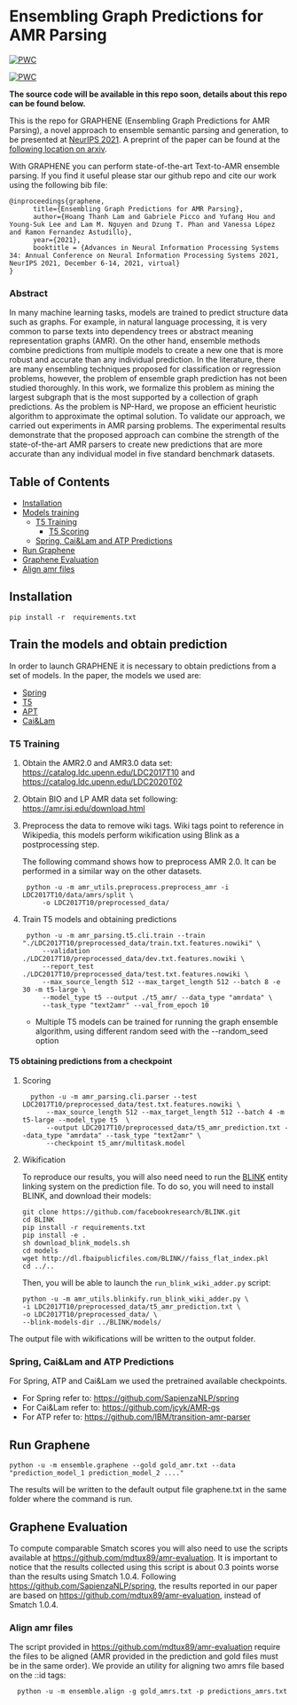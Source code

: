 # Ensembling Graph Predictions for AMR Parsing

[![PWC](https://img.shields.io/endpoint.svg?url=https://paperswithcode.com/badge/ensembling-graph-predictions-for-amr-parsing/amr-parsing-on-ldc2017t10)](https://paperswithcode.com/sota/amr-parsing-on-ldc2017t10?p=ensembling-graph-predictions-for-amr-parsing)

[![PWC](https://img.shields.io/endpoint.svg?url=https://paperswithcode.com/badge/ensembling-graph-predictions-for-amr-parsing/amr-parsing-on-ldc2020t02)](https://paperswithcode.com/sota/amr-parsing-on-ldc2020t02?p=ensembling-graph-predictions-for-amr-parsing)

**The source code will be available in this repo soon, details about  this repo can be found below.**


This is the repo for GRAPHENE (Ensembling Graph Predictions for AMR Parsing), a novel approach to ensemble semantic parsing and generation, to be presented at [NeurIPS 2021](https://nips.cc/Conferences/2021/). A preprint of the paper can be found at the [following location on arxiv](https://arxiv.org/abs/2110.09131).


With GRAPHENE you can perform state-of-the-art Text-to-AMR ensemble parsing. If you find it useful please star our github repo and cite our work using the following bib file:

```
@inproceedings{graphene,
      title={Ensembling Graph Predictions for AMR Parsing}, 
      author={Hoang Thanh Lam and Gabriele Picco and Yufang Hou and Young-Suk Lee and Lam M. Nguyen and Dzung T. Phan and Vanessa López and Ramon Fernandez Astudillo},
      year={2021},
      booktitle = {Advances in Neural Information Processing Systems 34: Annual Conference on Neural Information Processing Systems 2021, NeurIPS 2021, December 6-14, 2021, virtual}
}
```

### Abstract

In many machine learning tasks, models are trained to predict structure data such as graphs. For example, in natural language processing, it is very common to parse texts into dependency trees or abstract meaning representation graphs (AMR). On the other hand, ensemble methods combine predictions from multiple models to create a new one that is more robust and accurate than any individual prediction. In the literature, there are many ensembling techniques proposed for classification or regression problems, however, the problem of ensemble graph prediction has not been studied thoroughly. In this work, we formalize this problem as mining the largest subgraph that is the most supported by a collection of graph predictions. As the problem is NP-Hard, we propose an efficient heuristic algorithm to approximate the optimal solution. To validate our approach, we carried out experiments in AMR parsing problems. The experimental results demonstrate that the proposed approach can combine the strength of the state-of-the-art AMR parsers to create new predictions that are more accurate than any individual model in five standard benchmark datasets.
 
## Table of Contents

- [Installation](#installation)
- [Models training](#train-the-models-and-obtain-prediction)
   - [T5 Training](#t5-training)
      - [T5 Scoring](#t5-scoring)
   - [Spring, Cai&Lam and ATP Predictions](#spring,-cai&lam-and-atp-predictions)
- [Run Graphene](#run-graphene)
- [Graphene Evaluation](#graphene-evaluation)
- [Align amr files](#align-amr-files)

## Installation

    pip install -r  requirements.txt

## Train the models and obtain prediction

In order to launch GRAPHENE it is necessary to obtain predictions from a set of models. In the paper, the models we used are:

- [Spring](https://www.researchgate.net/publication/348305083_One_SPRING_to_Rule_Them_Both_Symmetric_AMR_Semantic_Parsing_and_Generation_without_a_Complex_Pipeline)
- [T5](https://arxiv.org/abs/1910.10683)
- [APT](https://arxiv.org/abs/2104.14674)
- [Cai&Lam](https://arxiv.org/abs/2004.05572)

### T5 Training

1.  Obtain the AMR2.0 and AMR3.0 data set: https://catalog.ldc.upenn.edu/LDC2017T10 and https://catalog.ldc.upenn.edu/LDC2020T02

2.  Obtain BIO and LP AMR data set following: https://amr.isi.edu/download.html  

3. Preprocess the data to remove wiki tags. Wiki tags point to reference in Wikipedia, this models perform wikification using Blink as a postprocessing step.
   
   The following command shows how to preprocess AMR 2.0. It can be performed in a similar way on the other datasets.
        
        python -u -m amr_utils.preprocess.preprocess_amr -i LDC2017T10/data/amrs/split \
            -o LDC2017T10/preprocessed_data/

4. Train T5 models and obtaining predictions

        python -u -m amr_parsing.t5.cli.train --train "./LDC2017T10/preprocessed_data/train.txt.features.nowiki" \
            --validation ./LDC2017T10/preprocessed_data/dev.txt.features.nowiki \
            --report_test ./LDC2017T10/preprocessed_data/test.txt.features.nowiki \
            --max_source_length 512 --max_target_length 512 --batch 8 -e 30 -m t5-large \
            --model_type t5 --output ./t5_amr/ --data_type "amrdata" \
            --task_type "text2amr" --val_from_epoch 10

   * Multiple T5 models can be trained for running the graph ensemble algorithm, using different random seed with the --random_seed option
   

#### T5 obtaining predictions from a checkpoint
1. Scoring

         python -u -m amr_parsing.cli.parser --test LDC2017T10/preprocessed_data/test.txt.features.nowiki \
             --max_source_length 512 --max_target_length 512 --batch 4 -m t5-large --model_type t5  \
             --output LDC2017T10/preprocessed_data/t5_amr_prediction.txt --data_type "amrdata" --task_type "text2amr" \
             --checkpoint t5_amr/multitask.model
   
2. Wikification

    To reproduce our results, you will also need need to run the [BLINK](https://github.com/facebookresearch/BLINK) 
    entity linking system on the prediction file. To do so, you will need to install BLINK, and download their models:
    ```shell script
    git clone https://github.com/facebookresearch/BLINK.git
    cd BLINK
    pip install -r requirements.txt
    pip install -e .
    sh download_blink_models.sh
    cd models
    wget http://dl.fbaipublicfiles.com/BLINK//faiss_flat_index.pkl
    cd ../..
    ```
    Then, you will be able to launch the `run_blink_wiki_adder.py` script:
    ```shell
    python -u -m amr_utils.blinkify.run_blink_wiki_adder.py \
    -i LDC2017T10/preprocessed_data/t5_amr_prediction.txt \ 
    -o LDC2017T10/preprocessed_data/ \
    --blink-models-dir ../BLINK/models/ 

The output file with wikifications will be written to the output folder.

### Spring, Cai&Lam and ATP Predictions

For Spring, ATP and Cai&Lam we used the pretrained available checkpoints.

- For Spring refer to: https://github.com/SapienzaNLP/spring
- For Cai&Lam refer to: https://github.com/jcyk/AMR-gs
- For ATP refer to: https://github.com/IBM/transition-amr-parser

## Run Graphene

    python -u -m ensemble.graphene --gold gold_amr.txt --data "prediction_model_1 prediction_model_2 ...." 
 
 The results will be written to the default output file graphene.txt in the same folder where the command is run.

## Graphene Evaluation

To compute comparable Smatch scores you will also need to use the scripts available at https://github.com/mdtux89/amr-evaluation. It is important to notice that the results collected using this script is about 0.3 points worse than the results using Smatch 1.0.4. Following https://github.com/SapienzaNLP/spring, the results reported in our paper are based on https://github.com/mdtux89/amr-evaluation, instead of Smatch 1.0.4.

### Align amr files

The script provided in https://github.com/mdtux89/amr-evaluation require the files to be aligned (AMR provided in the prediction and gold files must be in the same order). We provide an utility for aligning two amrs file based on the ::id tags:

      python -u -m ensemble.align -g gold_amrs.txt -p predictions_amrs.txt
